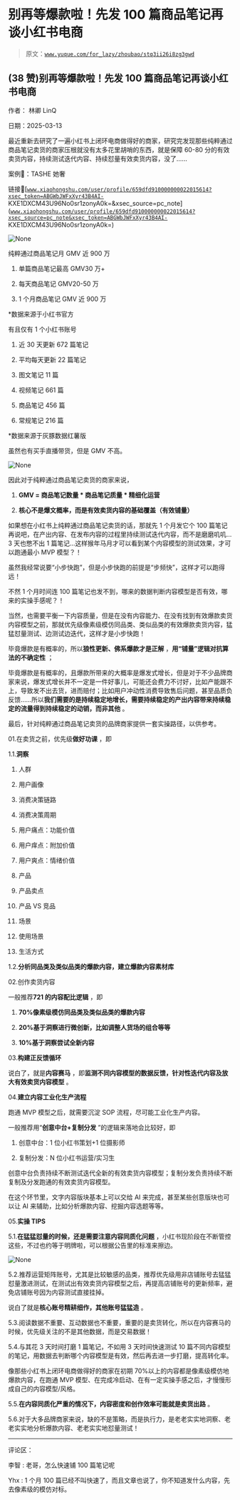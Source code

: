 # 别再等爆款啦！先发 100 篇商品笔记再谈小红书电商

> 原文：[`www.yuque.com/for_lazy/zhoubao/stq3ii26i8zg3gwd`](https://www.yuque.com/for_lazy/zhoubao/stq3ii26i8zg3gwd)

## (38 赞)别再等爆款啦！先发 100 篇商品笔记再谈小红书电商

作者： 林卿 LinQ

日期：2025-03-13

最近重新去研究了一遍小红书上闭环电商做得好的商家，研究完发现那些纯粹通过商品笔记卖货的商家压根就没有太多花里胡哨的东西，就是保障 60-80 分的有效卖货内容，持续测试迭代内容、持续怼量有效卖货内容，没了……

案例🌰：TASHE 她奢

链接🔗[[`www.xiaohongshu.com/user/profile/659dfd910000000022015614?xsec_token=ABGWbJWFxXyr43B4AI-`](https://www.xiaohongshu.com/user/profile/659dfd910000000022015614?xsec_token=ABGWbJWFxXyr43B4AI-) KXE1DXCM43U96No0sr1zonyA0k=&xsec_source=pc_note]([`www.xiaohongshu.com/user/profile/659dfd910000000022015614?xsec_source=pc_note&xsec_token=ABGWbJWFxXyr43B4AI-`](https://www.xiaohongshu.com/user/profile/659dfd910000000022015614?xsec_source=pc_note&xsec_token=ABGWbJWFxXyr43B4AI-) KXE1DXCM43U96No0sr1zonyA0k=)

![](img/b68d38ecf8da6aa2d009362935042e88.png "None")

纯粹通过商品笔记月 GMV 近 900 万

1.  单篇商品笔记最高 GMV30 万+

2.  每天商品笔记 GMV20-50 万

3.  1 个月商品笔记 GMV 近 900 万

*数据来源于小红书官方

有且仅有 1 个小红书账号

1.  近 30 天更新 672 篇笔记

2.  平均每天更新 22 篇笔记

3.  图文笔记 11 篇

4.  视频笔记 661 篇

5.  商品笔记 456 篇

6.  常规笔记 216 篇

*数据来源于灰豚数据红薯版

虽然也有买手直播带货，但是 GMV 不高。

![](img/137c42142c6cee9f0173ed596282d405.png "None")

因此对于纯粹通过商品笔记卖货的商家来说，

1.  **GMV = 商品笔记数量 * 商品笔记质量 * 精细化运营**

2.  **核心不是爆文概率，而是有效卖货内容的基础覆盖（有效铺量）**

如果想在小红书上纯粹通过商品笔记卖货的话，那就先 1 个月发它个 100 篇笔记再说吧，在产出内容、在发布内容的过程里持续测试迭代内容，而不是磨磨叽叽…3 天也憋不出 1 篇笔记…这样猴年马月才可以看到某个内容模型的测试效果，才可以跑通最小 MVP 模型？！

虽然我经常说要“小步快跑”，但是小步快跑的前提是“步频快”，这样才可以跑得远！

不然 1 个月时间连 100 篇笔记也发不到，哪来的数据判断内容模型是否有效，哪来的实操手感呢？！

当然，也需要平衡一下内容质量，但是在没有内容能力、在没有找到有效爆款卖货内容模型之前，那就优先级像素级模仿同品类、类似品类的有效爆款卖货内容，猛猛怼量测试、边测试边迭代，这样才是小步快跑！

毕竟爆款是有概率的，所以**狼性更新、佛系爆款才是正解** ，**用“铺量”逻辑对抗算法的不确定性** ；

毕竟爆款是有概率的，且爆款所带来的大概率是爆发式增长，但是对于不少品牌商家来说，爆发式增长并不一定是一件好事儿，可能还会费力不讨好，比如产能跟不上，导致发不出去货，进而赔付；比如用户冲动性消费导致售后问题，甚至品质负反馈……所以**我们需要的是持续稳定地增长，需要持续稳定的产出内容带来持续稳定的流量得到持续稳定的动销，而非其他** 。

最后，针对纯粹通过商品笔记卖货的品牌商家提供一套实操路径，以供参考。

01.在卖货之前，优先级**做好功课** ，即

1.1.**洞察**

1.  人群

2.  用户画像

3.  消费决策链路

4.  消费决策周期

5.  用户痛点：功能价值

6.  用户痒点：附加价值

7.  用户爽点：情绪价值

8.  产品

9.  产品卖点

10.  产品 VS 竞品

11.  场景

12.  使用场景

13.  生活方式

1.2.**分析同品类及类似品类的爆款内容，建立爆款内容素材库**

02.创作卖货内容

一般推荐**721 的内容配比逻辑** ，即

1.  **70%像素级模仿同品类及类似品类的爆款内容**

2.  **20%基于洞察进行微创新，比如调整人货场的组合等等**

3.  **10%基于洞察尝试全新内容**

03.**构建正反馈循环**

说白了，就是**内容赛马** ，即**监测不同内容模型的数据反馈，针对性迭代内容及放大有效卖货内容模型** 。

04.**建立内容工业化生产流程**

跑通 MVP 模型之后，就需要沉淀 SOP 流程，尽可能工业化生产内容。

一般推荐用“**创意中台+复制分发** ”的逻辑来落地会比较好，即

1.  创意中台：1 位小红书策划+1 位摄影师

2.  复制分发：N 位小红书运营/实习生

创意中台负责持续不断测试迭代全新的有效卖货内容模型；复制分发负责持续不断复制及分发跑通的有效卖货内容模型。

在这个环节里，文字内容版块基本上可以交给 AI 来完成，甚至某些创意版块也可以让 AI 来辅助，比如分析爆款内容、挖掘内容选题等等。

05.**实操 TIPS**

5.1.**在猛猛怼量的时候，还是需要注意内容同质化问题** ，小红书现阶段在不断管控这些，不过也约等于明牌啦，可以根据公告里的标准来擦边。

![](img/33a85e77d29febb012ff2696c881dbf4.png "None")

5.2.推荐运营矩阵账号，尤其是比较敏感的品类，推荐优先级用非店铺账号去猛猛怼量激进测试，在测试出有效卖货内容模型之后，再提高店铺账号的更新频率，避免店铺账号因为内容测试直接挂掉。

说白了就是**核心账号精耕细作，其他账号猛猛造** 。

5.3.阅读数据不重要、互动数据也不重要，重要的是卖货转化，所以在内容赛马的时候，优先级关注的不是其他数据，而是交易数据！

5.4.与其花 3 天时间打磨 1 篇笔记，不如用 3 天时间快速测试 10 篇不同内容模型的笔记，用数据去判断哪个内容模型是有效，然后再去进一步打磨，提高转化率。

像那些小红书上闭环电商做得好的商家在初期 70%以上的内容都是像素级模仿地爆款内容，在跑通 MVP 模型、在完成冷启动、在有一定实操手感之后，才慢慢形成自己的内容模型/风格。

5.5.**在内容同质化严重的情况下，内容密度和创作效率可能就是卖货出路** 。

5.6.对于大多品牌商家来说，缺的不是策略，而是执行力，是老老实实地洞察、老老实实地分析爆款内容、老老实实地怼量测试！

* * *

评论区：

李智 : 老哥，怎么快速铺 100 篇笔记呢

Yhx : 1 个月 100 篇已经不叫快速了，而且文章也说了，你不知道发什么内容，先去像素级的模仿对标。